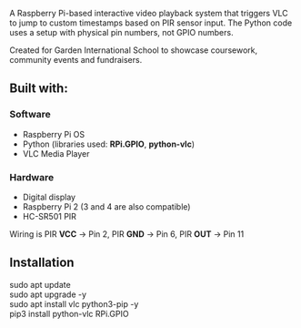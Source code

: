 A Raspberry Pi-based interactive video playback system that triggers VLC to jump to custom timestamps based on PIR sensor input. The Python code uses a setup with physical pin numbers, not GPIO numbers.  

Created for Garden International School to showcase coursework, community events and fundraisers.

## Built with:
### Software
  - Raspberry Pi OS
  - Python (libraries used: **RPi.GPIO**, **python-vlc**)
  - VLC Media Player

### Hardware
  - Digital display
  - Raspberry Pi 2 (3 and 4 are also compatible)
  - HC-SR501 PIR

Wiring is PIR **VCC** → Pin 2, PIR **GND** → Pin 6, PIR **OUT** → Pin 11

## Installation
sudo apt update  
sudo apt upgrade -y  
sudo apt install vlc python3-pip -y  
pip3 install python-vlc RPi.GPIO  

